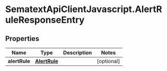 # SematextApiClientJavascript.AlertRuleResponseEntry

## Properties

| Name          | Type                          | Description | Notes      |
| ------------- | ----------------------------- | ----------- | ---------- |
| **alertRule** | [**AlertRule**](AlertRule.md) |             | [optional] |
